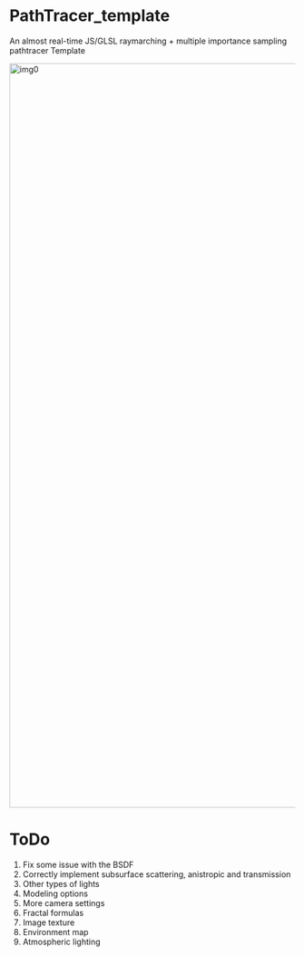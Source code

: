 # PathTracer_template
 An almost real-time JS/GLSL raymarching + multiple importance sampling pathtracer Template

<img width="1313" alt="img0" src="https://github.com/user-attachments/assets/0d5ef499-e9dd-402d-b368-42c626205fa3" />

# ToDo

 1. Fix some issue with the BSDF
 2. Correctly implement subsurface scattering, 
    anistropic and transmission
 3. Other types of lights
 4. Modeling options
 5. More camera settings
 6. Fractal formulas
 7. Image texture
 8. Environment map
 9. Atmospheric lighting
